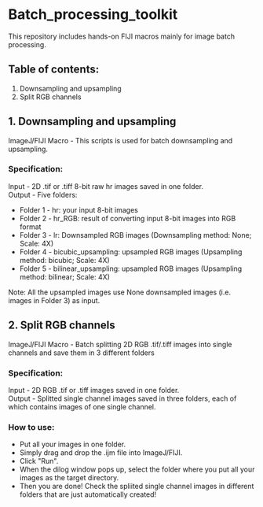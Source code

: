# Batch_processing_toolkit
This repository includes hands-on FIJI macros mainly for image batch processing.

## Table of contents:
1. Downsampling and upsampling
2. Split RGB channels

## 1. Downsampling and upsampling

ImageJ/FIJI Macro - This scripts is used for batch downsampling and upsampling.

### Specification:   
Input - 2D .tif or .tiff 8-bit raw hr images saved in one folder.   
Output - Five folders:
* Folder 1 - hr: your input 8-bit images
* Folder 2 - hr_RGB: result of converting input 8-bit images into RGB format
* Folder 3 - lr: Downsampled RGB images (Downsampling method: None; Scale: 4X)
* Folder 4 - bicubic_upsampling: upsampled RGB images (Upsampling method: bicubic; Scale: 4X) 
* Folder 5 - bilinear_upsampling: upsampled RGB images (Upsampling method: bilinear; Scale: 4X)   

Note: All the upsampled images use None downsampled images (i.e. images in Folder 3) as input.

## 2. Split RGB channels

ImageJ/FIJI Macro - Batch splitting 2D RGB .tif/.tiff images into single channels and save them in 3 different folders

### Specification:  
Input - 2D RGB .tif or .tiff images saved in one folder.   
Output - Splitted single channel images saved in three folders, each of which contains images of one single channel.  

### How to use:
* Put all your images in one folder.
* Simply drag and drop the .ijm file into ImageJ/FIJI.
* Click "Run".
* When the dilog window pops up, select the folder where you put all your images as the target directory.
* Then you are done! Check the spliited single channel images in different folders that are just automatically created!
